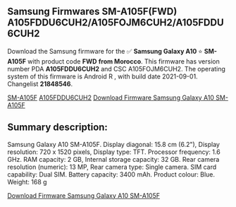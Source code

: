 <h2>Samsung Firmwares SM-A105F(FWD) A105FDDU6CUH2/A105FOJM6CUH2/A105FDDU6CUH2</h2>
Download the Samsung firmware for the ✅ <strong>Samsung Galaxy A10 </strong> ⭐ <strong>SM-A105F</strong> with product code <strong>FWD</strong> <strong> from Morocco</strong>. This firmware has version number PDA <strong>A105FDDU6CUH2</strong> and CSC A105FOJM6CUH2. The operating system of this firmware is Android R , with build date 2021-09-01. Changelist <strong>21848546</strong>.


[SM-A105F](https://samfirm.shop/samsung/model/SM-A105F)
[A105FDDU6CUH2](https://samfirm.shop/samsung/pda/A105FDDU6CUH2)
[Download Firmware Samsung Galaxy A10 SM-A105F](https://samfirm.shop/samsung/firmware/452286)
<h2>Summary description:</h2>
<p>Samsung Galaxy A10 SM-A105F. Display diagonal: 15.8 cm (6.2"), Display resolution: 720 x 1520 pixels, Display type: TFT. Processor frequency: 1.6 GHz. RAM capacity: 2 GB, Internal storage capacity: 32 GB. Rear camera resolution (numeric): 13 MP, Rear camera type: Single camera. SIM card capability: Dual SIM. Battery capacity: 3400 mAh. Product colour: Blue. Weight: 168 g</p>


[Download Firmware Samsung Galaxy A10 SM-A105F](https://samfirm.shop/samsung/firmware/452286)

